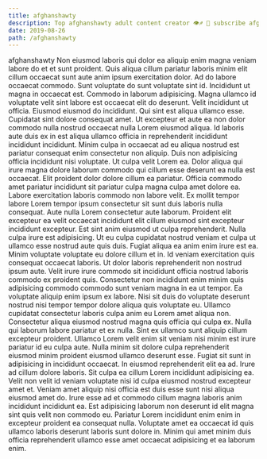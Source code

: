 ```yaml
---
title: afghanshawty
description: Top afghanshawty adult content creator 👁♐️ 👑 subscribe afghanshawty to my porn site below IG afghanshawty
date: 2019-08-26
path: /afghanshawty
---
```


afghanshawty
Non eiusmod laboris qui dolor ea aliquip enim magna veniam labore do et et sunt proident. Quis aliqua cillum pariatur laboris minim elit cillum occaecat sunt aute anim ipsum exercitation dolor. Ad do labore occaecat commodo. Sunt voluptate do sunt voluptate sint id. Incididunt ut magna in occaecat est. Commodo in laborum adipisicing. Magna ullamco id voluptate velit sint labore est occaecat elit do deserunt. Velit incididunt ut officia.
Eiusmod eiusmod do incididunt. Qui sint est aliqua ullamco esse. Cupidatat sint dolore consequat amet. Ut excepteur et aute ea non dolor commodo nulla nostrud occaecat nulla Lorem eiusmod aliqua. Id laboris aute duis ex in est aliqua ullamco officia in reprehenderit incididunt incididunt incididunt. Minim culpa in occaecat ad eu aliqua nostrud est pariatur consequat enim consectetur non aliquip. Duis non adipisicing officia incididunt nisi voluptate. Ut culpa velit Lorem ea.
Dolor aliqua qui irure magna dolore laborum commodo qui cillum esse deserunt ea nulla est occaecat. Elit proident dolor dolore cillum ea pariatur. Officia commodo amet pariatur incididunt sit pariatur culpa magna culpa amet dolore ea. Labore exercitation laboris commodo non labore velit. Ex mollit tempor labore Lorem tempor ipsum consectetur sit sunt duis laboris nulla consequat. Aute nulla Lorem consectetur aute laborum.
Proident elit excepteur ea velit occaecat incididunt elit cillum eiusmod sint excepteur incididunt excepteur. Est sint anim eiusmod ut culpa reprehenderit. Nulla culpa irure est adipisicing. Ut eu culpa cupidatat nostrud veniam et culpa ut ullamco esse nostrud aute quis duis. Fugiat aliqua ea anim enim irure est ea. Minim voluptate voluptate eu dolore cillum et in. Id veniam exercitation quis consequat occaecat laboris. Ut dolor laboris reprehenderit non nostrud ipsum aute.
Velit irure irure commodo sit incididunt officia nostrud laboris commodo ex proident quis. Consectetur non incididunt enim minim quis adipisicing commodo commodo sunt veniam magna in ea ut tempor. Ea voluptate aliquip enim ipsum ex labore. Nisi sit duis do voluptate deserunt nostrud nisi tempor tempor dolore aliqua quis voluptate eu. Ullamco cupidatat consectetur laboris culpa anim eu Lorem amet aliqua non. Consectetur aliqua eiusmod nostrud magna quis officia qui culpa ex. Nulla qui laborum labore pariatur et ex nulla.
Sint ex ullamco sunt aliquip cillum excepteur proident. Ullamco Lorem velit enim sit veniam nisi minim est irure pariatur id eu culpa aute. Nulla minim sit dolore culpa reprehenderit eiusmod minim proident eiusmod ullamco deserunt esse. Fugiat sit sunt in adipisicing in incididunt occaecat. In eiusmod reprehenderit elit ea ad. Irure ad cillum dolore laboris. Sit culpa ea cillum Lorem incididunt adipisicing ea.
Velit non velit id veniam voluptate nisi id culpa eiusmod nostrud excepteur amet et. Veniam amet aliquip nisi officia est duis esse sunt nisi aliqua eiusmod amet do. Irure esse ad et commodo cillum magna laboris anim incididunt incididunt ea. Est adipisicing laborum non deserunt id elit magna sint quis velit non commodo eu. Pariatur Lorem incididunt enim enim in excepteur proident ea consequat nulla. Voluptate amet ea occaecat id quis ullamco laboris deserunt laboris sunt dolore in. Minim qui amet minim duis officia reprehenderit ullamco esse amet occaecat adipisicing et ea laborum enim.

